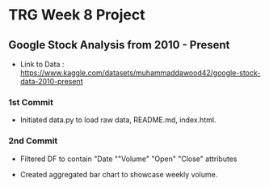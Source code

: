 # TRG Week 8 Project

## Google Stock Analysis from 2010 - Present

- Link to Data : https://www.kaggle.com/datasets/muhammaddawood42/google-stock-data-2010-present

### 1st Commit

- Initiated data.py to load raw data, README.md, index.html.

### 2nd Commit

- Filtered DF to contain "Date ""Volume" "Open" "Close" attributes

- Created aggregated bar chart to showcase weekly volume.